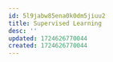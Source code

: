 ```yaml
---
id: 5l9jabw85ena0k0dm5jiuu2
title: Supervised Learning
desc: ''
updated: 1724626770044
created: 1724626770044
---
```

